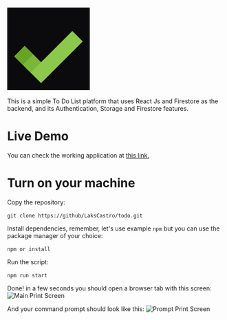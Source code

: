 ![To Do List Logo](./src/assets/logo192.png)

This is a simple To Do List platform that uses React Js and Firestore as the backend, and its Authentication, Storage and Firestore features.

# Live Demo
You can check the working application at [this link.](https://laks-todo.netlify.com)

# Turn on your machine
Copy the repository:

    git clone https://github/LaksCastro/todo.git
    
Install dependencies, remember, let's use example `npm` but you can use the package manager of your choice:

    npm or install
    
Run the script:

    npm run start
    
Done! in a few seconds you should open a browser tab with this screen:  
![Main Print Screen](https://firebasestorage.googleapis.com/v0/b/todo-dd76b.appspot.com/o/Captura%20de%20Tela%20(6).png?alt=media&token=5fd2268d-f46c-44cc-806e-d2061ebdc02e)
    
And your command prompt should look like this:
![Prompt Print Screen](https://firebasestorage.googleapis.com/v0/b/todo-dd76b.appspot.com/o/Captura%20de%20Tela%20(7).png?alt=media&token=a482af6a-8145-439e-93b7-da286a0dfa34)
